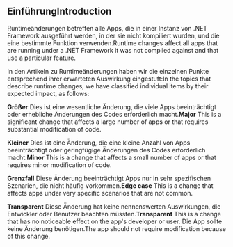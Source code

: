## <a name="introduction"></a><span data-ttu-id="b0de8-101">Einführung</span><span class="sxs-lookup"><span data-stu-id="b0de8-101">Introduction</span></span>
<span data-ttu-id="b0de8-102">Runtimeänderungen betreffen alle Apps, die in einer Instanz von .NET Framework ausgeführt werden, in der sie nicht kompiliert wurden, und die eine bestimmte Funktion verwenden.</span><span class="sxs-lookup"><span data-stu-id="b0de8-102">Runtime changes affect all apps that are running under a .NET Framework it was not compiled against and that use a particular feature.</span></span>

<span data-ttu-id="b0de8-103">In den Artikeln zu Runtimeänderungen haben wir die einzelnen Punkte entsprechend ihrer erwarteten Auswirkung eingestuft:</span><span class="sxs-lookup"><span data-stu-id="b0de8-103">In the topics that describe runtime changes, we have classified individual items by their expected impact, as follows:</span></span>

<span data-ttu-id="b0de8-104">**Größer** Dies ist eine wesentliche Änderung, die viele Apps beeinträchtigt oder erhebliche Änderungen des Codes erforderlich macht.</span><span class="sxs-lookup"><span data-stu-id="b0de8-104">**Major** This is a significant change that affects a large number of apps or that requires substantial modification of code.</span></span>

<span data-ttu-id="b0de8-105">**Kleiner** Dies ist eine Änderung, die eine kleine Anzahl von Apps beeinträchtigt oder geringfügige Änderungen des Codes erforderlich macht.</span><span class="sxs-lookup"><span data-stu-id="b0de8-105">**Minor** This is a change that affects a small number of apps or that requires minor modification of code.</span></span>

<span data-ttu-id="b0de8-106">**Grenzfall** Diese Änderung beeinträchtigt Apps nur in sehr spezifischen Szenarien, die nicht häufig vorkommen.</span><span class="sxs-lookup"><span data-stu-id="b0de8-106">**Edge case** This is a change that affects apps under very specific scenarios that are not common.</span></span>

<span data-ttu-id="b0de8-107">**Transparent** Diese Änderung hat keine nennenswerten Auswirkungen, die Entwickler oder Benutzer beachten müssten.</span><span class="sxs-lookup"><span data-stu-id="b0de8-107">**Transparent** This is a change that has no noticeable effect on the app's developer or user.</span></span> <span data-ttu-id="b0de8-108">Die App sollte keine Änderung benötigen.</span><span class="sxs-lookup"><span data-stu-id="b0de8-108">The app should not require modification because of this change.</span></span>
